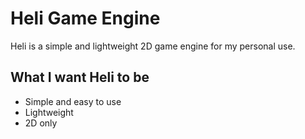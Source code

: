 # Heli Game Engine

Heli is a simple and lightweight 2D game engine for my personal use.

## What I want Heli to be
- Simple and easy to use
- Lightweight
- 2D only

